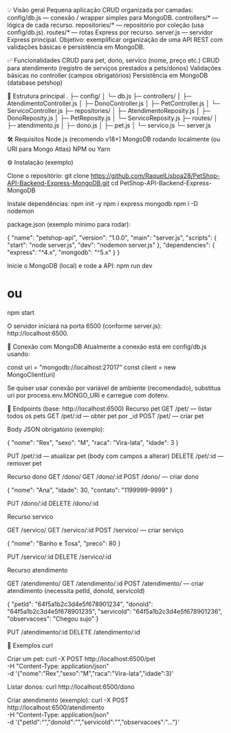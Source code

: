 💡 Visão geral
Pequena aplicação CRUD organizada por camadas:
config/db.js — conexão / wrapper simples para MongoDB.
controllers/* — lógica de cada recurso.
repositories/* — repositório por coleção (usa config/db.js).
routes/* — rotas Express por recurso.
server.js — servidor Express principal.
Objetivo: exemplificar organização de uma API REST com validações básicas e persistência em MongoDB.

✅ Funcionalidades
CRUD para pet, dono, servico (nome, preço etc.)
CRUD para atendimento (registro de serviços prestados a pets/donos)
Validações básicas no controller (campos obrigatórios)
Persistência em MongoDB (database petshop)

📁 Estrutura principal
.
├─ config/
│  └─ db.js
├─ controllers/
│  ├─ AtendimentoController.js
│  ├─ DonoController.js
│  ├─ PetController.js
│  └─ ServicoController.js
├─ repositories/
│  ├─ AtendimentoReposity.js
│  ├─ DonoReposity.js
│  ├─ PetReposity.js
│  └─ ServicoReposity.js
├─ routes/
│  ├─ atendimento.js
│  ├─ dono.js
│  ├─ pet.js
│  └─ servico.js
└─ server.js

🛠 Requisitos
Node.js (recomendo v18+)
MongoDB rodando localmente (ou URI para Mongo Atlas)
NPM ou Yarn

⚙️ Instalação (exemplo)

Clone o repositório:
git clone https://github.com/RaquelLisboa28/PetShop-API-Backend-Express-MongoDB.git
cd PetShop-API-Backend-Express-MongoDB


Instale dependências:
npm init -y
npm i express mongodb
npm i -D nodemon


package.json (exemplo mínimo para rodar):

{
  "name": "petshop-api",
  "version": "1.0.0",
  "main": "server.js",
  "scripts": {
    "start": "node server.js",
    "dev": "nodemon server.js"
  },
  "dependencies": {
    "express": "^4.x",
    "mongodb": "^5.x"
  }
}


Inicie o MongoDB (local) e rode a API:
npm run dev
# ou
npm start

O servidor iniciará na porta 6500 (conforme server.js): http://localhost:6500.

🔌 Conexão com MongoDB
Atualmente a conexão está em config/db.js usando:

const uri = "mongodb://localhost:27017"
const client = new MongoClient(uri)


Se quiser usar conexão por variável de ambiente (recomendado), substitua uri por process.env.MONGO_URI e carregue com dotenv.

🧭 Endpoints (base: http://localhost:6500)
Recurso pet
GET /pet/ — listar todos os pets
GET /pet/:id — obter pet por _id
POST /pet/ — criar pet

Body JSON obrigatório (exemplo):

{
  "nome": "Rex",
  "sexo": "M",
  "raca": "Vira-lata",
  "idade": 3
}

PUT /pet/:id — atualizar pet (body com campos a alterar)
DELETE /pet/:id — remover pet

Recurso dono
GET /dono/
GET /dono/:id
POST /dono/ — criar dono

{
  "nome": "Ana",
  "idade": 30,
  "contato": "1199999-9999"
}

PUT /dono/:id
DELETE /dono/:id

Recurso servico

GET /servico/
GET /servico/:id
POST /servico/ — criar serviço

{
  "nome": "Banho e Tosa",
  "preco": 80
}


PUT /servico/:id
DELETE /servico/:id

Recurso atendimento

GET /atendimento/
GET /atendimento/:id
POST /atendimento/ — criar atendimento (necessita petId, donoId, servicoId)

{
  "petId": "64f5a1b2c3d4e5f678901234",
  "donoId": "64f5a1b2c3d4e5f678901235",
  "servicoId": "64f5a1b2c3d4e5f678901236",
  "observacoes": "Chegou sujo"
}


PUT /atendimento/:id
DELETE /atendimento/:id

📌 Exemplos curl

Criar um pet:
curl -X POST http://localhost:6500/pet \
  -H "Content-Type: application/json" \
  -d '{"nome":"Rex","sexo":"M","raca":"Vira-lata","idade":3}'

Listar donos:
curl http://localhost:6500/dono

Criar atendimento (exemplo):
curl -X POST http://localhost:6500/atendimento \
  -H "Content-Type: application/json" \
  -d '{"petId":"<petId>","donoId":"<donoId>","servicoId":"<servicoId>","observacoes":"..."}'
